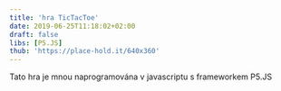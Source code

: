 ```yaml
---
title: 'hra TicTacToe'
date: 2019-06-25T11:18:02+02:00
draft: false
libs: [P5.JS]
thub: 'https://place-hold.it/640x360'
---
```


Tato hra je mnou naprogramována v javascriptu s frameworkem P5.JS

<script language="javascript" type="text/javascript" src="sketch.js"></script>
